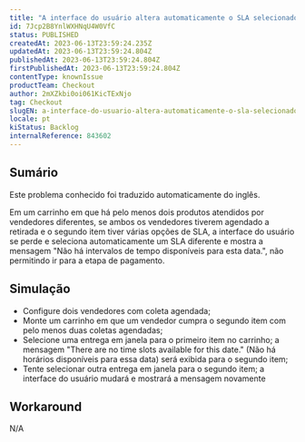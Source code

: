 ```yaml
---
title: "A interface do usuário altera automaticamente o SLA selecionado quando o vendedor agendou a retirada e o item não está na primeira posição"
id: 7Jcp2B8YnlWXHNqU4W0VfC
status: PUBLISHED
createdAt: 2023-06-13T23:59:24.235Z
updatedAt: 2023-06-13T23:59:24.804Z
publishedAt: 2023-06-13T23:59:24.804Z
firstPublishedAt: 2023-06-13T23:59:24.804Z
contentType: knownIssue
productTeam: Checkout
author: 2mXZkbi0oi061KicTExNjo
tag: Checkout
slugEN: a-interface-do-usuario-altera-automaticamente-o-sla-selecionado-quando-o-vendedor-agendou-a-retirada-e-o-item-nao-esta-na-primeira-posicao
locale: pt
kiStatus: Backlog
internalReference: 843602
---
```


## Sumário

<div class="alert alert-info">
  <p>Este problema conhecido foi traduzido automaticamente do inglês.</p>
</div>


Em um carrinho em que há pelo menos dois produtos atendidos por vendedores diferentes, se ambos os vendedores tiverem agendado a retirada e o segundo item tiver várias opções de SLA, a interface do usuário se perde e seleciona automaticamente um SLA diferente e mostra a mensagem "Não há intervalos de tempo disponíveis para esta data.", não permitindo ir para a etapa de pagamento.

## Simulação



- Configure dois vendedores com coleta agendada;
- Monte um carrinho em que um vendedor cumpra o segundo item com pelo menos duas coletas agendadas;
- Selecione uma entrega em janela para o primeiro item no carrinho; a mensagem "There are no time slots available for this date." (Não há horários disponíveis para essa data) será exibida para o segundo item;
- Tente selecionar outra entrega em janela para o segundo item; a interface do usuário mudará e mostrará a mensagem novamente

## Workaround


N/A




